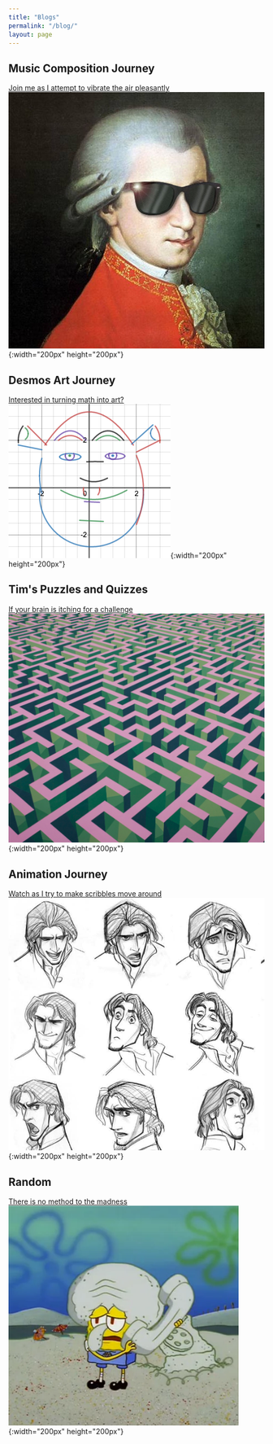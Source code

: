 ```yaml
---
title: "Blogs"
permalink: "/blog/"
layout: page
---
```


## Music Composition Journey

[Join me as I attempt to vibrate the air pleasantly](https://timothy-cao.github.io/personal/blog/composition)<br>
![alt text](/assets/images/composition.jpg){:width="200px" height="200px"}

## Desmos Art Journey

[Interested in turning math into art?](https://timothy-cao.github.io/personal/blog/desmos)<br>
![alt text](/assets/images/desmos.png){:width="200px" height="200px"}

## Tim's Puzzles and Quizzes

[If your brain is itching for a challenge](https://timothy-cao.github.io/personal/blog/puzzle)<br>
![alt text](/assets/images/puzzle.png){:width="200px" height="200px"}

## Animation Journey

[Watch as I try to make scribbles move around](https://timothy-cao.github.io/personal/blog/animation)<br>
![alt text](/assets/images/animation.jpg){:width="200px" height="200px"}

## Random

[There is no method to the madness](https://timothy-cao.github.io/personal/blog/random)<br>
![alt text](/assets/images/spongebob.png){:width="200px" height="200px"}
